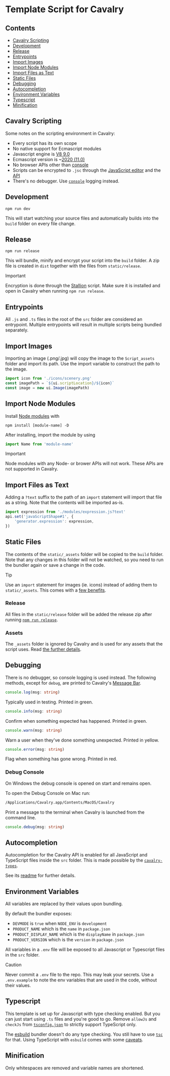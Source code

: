 # Template Script for Cavalry

## Contents

-   [Cavalry Scripting](#cavalry-scripting)
-   [Development](#development)
-   [Release](#release)
-   [Entrypoints](#entrypoints)
-   [Import Images](#import-images)
-   [Import Node Modules](#import-node-modules)
-   [Import Files as Text](#import-files-as-text)
-   [Static Files](#static-files)
-   [Debugging](#debugging)
-   [Autocompletion](#autocompletion)
-   [Environment Variables](#environment-variables)
-   [Typescript](#typescript)
-   [Minification](#minification)

## Cavalry Scripting

Some notes on the scripting environment in Cavalry:

-   Every script has its own scope
-   No native support for Ecmascript modules
-   Javascript engine is [V8 9.0](https://v8.dev/blog/v8-release-90)
-   Ecmascript version is ~[2020 (11.0)](https://262.ecma-international.org/11.0/)
-   No browser APIs other than [console](https://github.com/scenery-io/cavalry-types/types/browser.d.ts)
-   Scripts can be encrypted to `.jsc` through the [JavaScript editor](https://docs.cavalry.scenegroup.co/user-interface/menus/window-menu/javascript-editor/) and the [API](https://docs.cavalry.scenegroup.co/tech-info/scripting/api-module/#encrypttexttoencryptstring--string)
-   There's no debugger. Use [`console`](https://github.com/scenery-io/cavalry-types/types/browser.d.ts) logging instead.

## Development

```
npm run dev
```

This will start watching your source files and automatically builds into the `build` folder on every file change.

## Release

```
npm run release
```

This will bundle, minify and encrypt your script into the `build` folder. A zip file is created in `dist` together with the files from `static/release`.

> [!IMPORTANT]
> Encryption is done through the [Stallion](https://github.com/scenery-io/stallion) script. Make sure it is installed and open in Cavalry when running `npm run release`.

## Entrypoints

All `.js` and `.ts` files in the root of the `src` folder are considered an entrypoint. Multiple entrypoints will result in multiple scripts being bundled separately.

## Import Images

Importing an image (.png/.jpg) will copy the image to the `Script_assets` folder and import its path. Use the import variable to construct the path to the image.

```js
import icon from './icons/scenery.png'
const imagePath = `${ui.scriptLocation}/${icon}`
const image = new ui.Image(imagePath)
```

## Import Node Modules

Install [Node modules](https://www.npmjs.com/) with

```
npm install [module-name] -D
```

After installing, import the module by using

```js
import Name from 'module-name'
```

> [!IMPORTANT]
> Node modules with any Node- or brower APIs will not work. These APIs are not supported in Cavalry.

## Import Files as Text

Adding a `?text` suffix to the path of an `import` statement will import that file as a string. Note that the contents will be imported as-is.

```js
import expression from './modules/expression.js?text'
api.set('javaScriptShape#1', {
	'generator.expression': expression,
})
```

## Static Files

The contents of the `static/_assets` folder will be copied to the `build` folder. Note that any changes in this folder will not be watched, so you need to run the bundler again or save a change in the code.

> [!TIP]
> Use an `import` statement for images (ie. icons) instead of adding them to `static/_assets`. This comes with a [few benefits](#import-images).

### Release

All files in the `static/release` folder will be added the release zip after running [`npm run release`](#release).

### Assets

The `_assets` folder is ignored by Cavalry and is used for any assets that the script uses. Read [the further details](./static/_assets/).

## Debugging

There is no debugger, so console logging is used instead. The following methods, except for `debug`, are printed to Cavalry's [Message Bar](https://docs.cavalry.scenegroup.co/user-interface/menus/window-menu/message-bar/).

```ts
console.log(msg: string)
```

Typically used in testing. Printed in green.

```ts
console.info(msg: string)
```

Confirm when something expected has happened. Printed in green.

```ts
console.warn(msg: string)
```

Warn a user when they've done something unexpected. Printed in yellow.

```ts
console.error(msg: string)
```

Flag when something has gone wrong. Printed in red.

### Debug Console

On Windows the debug console is opened on start and remains open.

To open the Debug Console on Mac run:

```bash
/Applications/Cavalry.app/Contents/MacOS/Cavalry
```

Print a message to the terminal when Cavalry is launched from the command line.

```ts
console.debug(msg: string)
```

## Autocompletion

Autocompletion for the Cavalry API is enabled for all JavaScript and TypeScript files inside the `src` folder. This is made possible by the [`cavalry-types`](https://github.com/scenery-io/cavalry-types/).

See its [readme](https://github.com/scenery-io/cavalry-types/tree/main?tab=readme-ov-file#cavalry-types) for further details.

## Environment Variables

All variables are replaced by their values upon bundling.

By default the bundler exposes:

-   `DEVMODE` is `true` when `NODE_ENV` is `development`
-   `PRODUCT_NAME` which is the `name` in `package.json`
-   `PRODUCT_DISPLAY_NAME` which is the `displayName` in `package.json`
-   `PRODUCT_VERSION` which is the `version` in `package.json`

All variables in a `.env` file will be exposed to all Javascript or Typescript files in the `src` folder.

> [!CAUTION]
> Never commit a `.env` file to the repo. This may leak your secrets. Use a `.env.example` to note the env variables that are used in the code, without their values.

## Typescript

This template is set up for Javascript with type checking enabled. But you can just start using `.ts` files and you're good to go. Remove `allowJs` and `checkJs` from [`tsconfig.json`](./tsconfig.json) to strictly support TypeScript only.

The [esbuild](https://github.com/evanw/esbuild) bundler doesn't do any type checking. You still have to use [`tsc`](https://www.typescriptlang.org/docs/handbook/compiler-options.html) for that. Using TypeScript with `esbuild` comes with some [caveats](https://esbuild.github.io/content-types/#typescript-caveats).

## Minification

Only whitespaces are removed and variable names are shortened.
